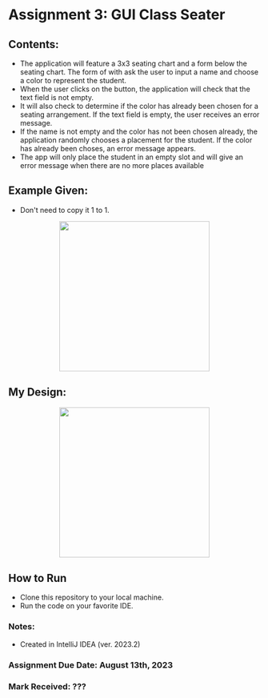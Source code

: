 # Assignment 3: GUI Class Seater

## Contents: 
- The application will feature a 3x3 seating chart and a form below the seating chart. The form of with ask the user to input a name and choose a color to represent the student.
- When the user clicks on the button, the application will check that the text field is not empty.
- It will also check to determine if the color has already been chosen for a seating arrangement. If the text field is empty, the user receives an error message.
- If the name is not empty and the color has not been chosen already, the application randomly chooses a placement for the student. If the color has already been choses, an error message appears.
- The app will only place the student in an empty slot and will give an error message when there are no more places available

## Example Given: 
- Don't need to copy it 1 to 1.

<p align="center">
<img width="300" src="https://github.com/MatthewAntonis/comp1008guiAssignment3_200373088/assets/122380719/db02be5b-d4b9-458b-a0ec-e5934f7c1cd8">
<p/>

## My Design: 

<p align="center">
<img width="300" src="https://github.com/MatthewAntonis/comp1008guiAssignment3_200373088/assets/122380719/ce8c9f22-a206-4be2-8d7e-1eaeca155ee9">
<p/>

## How to Run
- Clone this repository to your local machine.
- Run the code on your favorite IDE. 

### Notes: 
- Created in IntelliJ IDEA (ver. 2023.2)

### Assignment Due Date: August 13th, 2023
### Mark Received: ???
